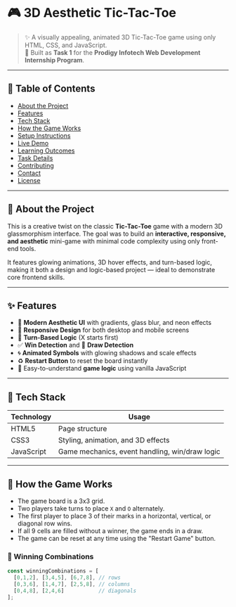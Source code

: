 # 🎮 3D Aesthetic Tic-Tac-Toe

> ✨ A visually appealing, animated 3D Tic-Tac-Toe game using only HTML, CSS, and JavaScript.  
> 🧠 Built as **Task 1** for the **Prodigy Infotech Web Development Internship Program**.

---

## 📌 Table of Contents

- [About the Project](#about-the-project)
- [Features](#features)
- [Tech Stack](#tech-stack)
- [How the Game Works](#how-the-game-works)
- [Setup Instructions](#setup-instructions)
- [Live Demo](#live-demo)
- [Learning Outcomes](#learning-outcomes)
- [Task Details](#task-details)
- [Contributing](#contributing)
- [Contact](#contact)
- [License](#license)

---

## 📖 About the Project

This is a creative twist on the classic **Tic-Tac-Toe** game with a modern 3D glassmorphism interface. The goal was to build an **interactive, responsive, and aesthetic** mini-game with minimal code complexity using only front-end tools.

It features glowing animations, 3D hover effects, and turn-based logic, making it both a design and logic-based project — ideal to demonstrate core frontend skills.

---

## ✨ Features

- 🎨 **Modern Aesthetic UI** with gradients, glass blur, and neon effects
- 📲 **Responsive Design** for both desktop and mobile screens
- 🔁 **Turn-Based Logic** (X starts first)
- ✅ **Win Detection** and 🟰 **Draw Detection**
- 🌀 **Animated Symbols** with glowing shadows and scale effects
- ♻️ **Restart Button** to reset the board instantly
- 🎯 Easy-to-understand **game logic** using vanilla JavaScript

---

## 🧱 Tech Stack

| Technology | Usage |
|------------|-------|
| HTML5      | Page structure |
| CSS3       | Styling, animation, and 3D effects |
| JavaScript | Game mechanics, event handling, win/draw logic |

---

## 🧠 How the Game Works

- The game board is a 3x3 grid.
- Two players take turns to place `X` and `O` alternately.
- The first player to place 3 of their marks in a horizontal, vertical, or diagonal row wins.
- If all 9 cells are filled without a winner, the game ends in a draw.
- The game can be reset at any time using the "Restart Game" button.

### 🎯 Winning Combinations

```js
const winningCombinations = [
  [0,1,2], [3,4,5], [6,7,8], // rows
  [0,3,6], [1,4,7], [2,5,8], // columns
  [0,4,8], [2,4,6]           // diagonals
];
